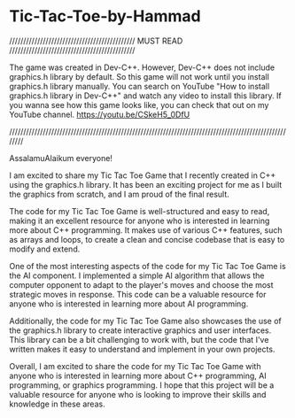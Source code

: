 # Tic-Tac-Toe-by-Hammad

///////////////////////////////////////////// MUST READ /////////////////////////////////////////////

The game was created in Dev-C++. However, Dev-C++ does not include graphics.h library by default. So
this game will not work until you install graphics.h library manually. You can search on YouTube 
"How to install graphics.h library in Dev-C++" and watch any video to install this library. 
If you wanna see how this game looks like, you can check that out on my YouTube channel.
https://youtu.be/CSkeH5_0DfU

////////////////////////////////////////////////////////////////////////////////////////////////////////


AssalamuAlaikum everyone!

I am excited to share my Tic Tac Toe Game that I recently created in C++ using the graphics.h library.
It has been an exciting project for me as I built the graphics from scratch, and I am proud of the
final result.

The code for my Tic Tac Toe Game is well-structured and easy to read, making it an excellent resource 
for anyone who is interested in learning more about C++ programming. It makes use of various C++ 
features, such as arrays and loops, to create a clean and concise codebase that is easy to modify and 
extend.

One of the most interesting aspects of the code for my Tic Tac Toe Game is the AI component. I 
implemented a simple AI algorithm that allows the computer opponent to adapt to the player's moves 
and choose the most strategic moves in response. This code can be a valuable resource for anyone who 
is interested in learning more about AI programming.

Additionally, the code for my Tic Tac Toe Game also showcases the use of the graphics.h library to 
create interactive graphics and user interfaces. This library can be a bit challenging to work with, 
but the code that I've written makes it easy to understand and implement in your own projects.

Overall, I am excited to share the code for my Tic Tac Toe Game with anyone who is interested in 
learning more about C++ programming, AI programming, or graphics programming. I hope that this project 
will be a valuable resource for anyone who is looking to improve their skills and knowledge in these 
areas.
